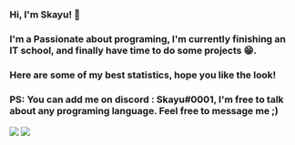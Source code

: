 ### Hi, I'm Skayu! 👋
### I'm a Passionate about programing, I'm currently finishing an IT school, and finally have time to do some projects 😁.
### Here are some of my best statistics, hope you like the look!

### PS: You can add me on discord : Skayu#0001, I'm free to talk about any programing language. Feel free to message me ;)

<img align="center" src="https://github-readme-stats.vercel.app/api?username=Skayux&show_icons=true&theme=radical">
<img align="center" src="https://github-readme-stats.vercel.app/api/top-langs/?username=skayux&layout=compact&theme=radical">
